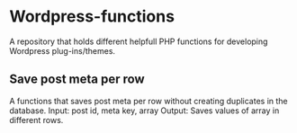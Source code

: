 # Wordpress-functions
A repository that holds different helpfull PHP functions for developing Wordpress plug-ins/themes.


## Save post meta per row
A functions that saves post meta per row without creating duplicates in the database.
Input: post id, meta key, array
Output: Saves values of array in different rows.
